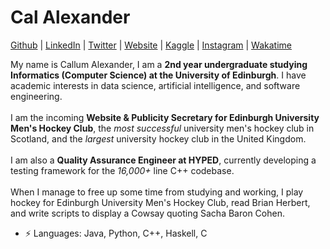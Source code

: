 # Cal Alexander  


[Github](https://github.com/CallumAlexander)
| [LinkedIn](https://www.linkedin.com/in/callum-a-95640013b/)
| [Twitter](https://twitter.com/thecatthatbarks)
| [Website](https://callumalexander.github.io/)
| [Kaggle](https://www.kaggle.com/callumalexander)
| [Instagram](https://www.instagram.com/cal.zander/)
| [Wakatime](https://wakatime.com/@CallumAlexander)

My name is Callum Alexander, I am a **2nd year undergraduate studying Informatics (Computer Science)
at the University of Edinburgh**. I have academic interests in data science, artificial intelligence, and
software engineering.
<br><br>
I am the incoming **Website & Publicity Secretary for Edinburgh University Men's
Hockey Club**, the *most successful* university men's hockey club in Scotland, and the *largest* university hockey club in the United Kingdom.
<br><br>
I am also a **Quality Assurance Engineer at HYPED**, currently developing a testing
framework for the *16,000+* line C++ codebase.
<br><br>
When I manage to free up some time from studying and working, 
I play hockey for Edinburgh University Men's Hockey Club, read Brian Herbert, and write scripts to display a Cowsay quoting Sacha Baron Cohen.

-  ⚡ Languages: Java, Python, C++, Haskell, C
